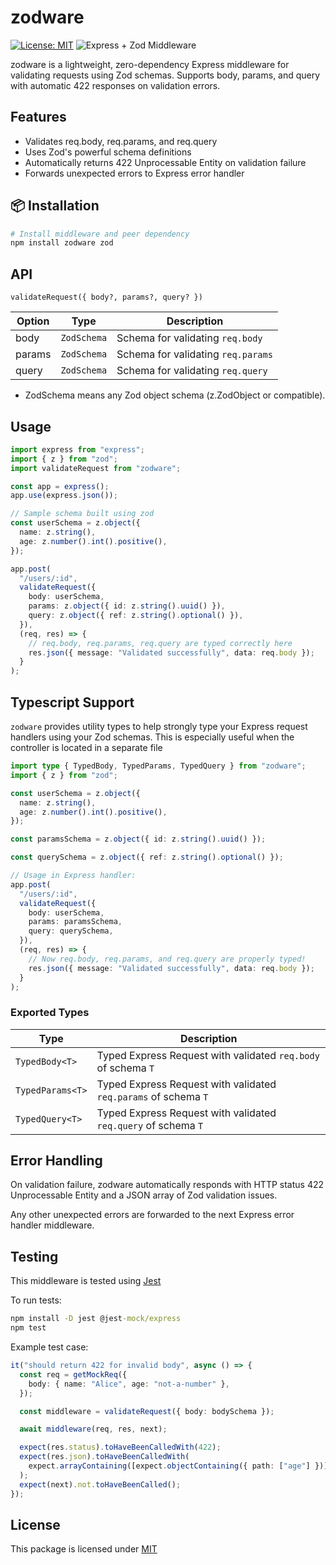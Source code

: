 # zodware

[![License: MIT](https://img.shields.io/badge/License-MIT-yellow.svg)](https://opensource.org/licenses/MIT)
![Express + Zod Middleware](https://img.shields.io/badge/Express%20%2B%20Zod-Middleware-3068B7?logo=express&logoColor=white)

zodware is a lightweight, zero-dependency Express middleware for validating requests using Zod schemas. Supports body, params, and query with automatic 422 responses on validation errors.

## Features

- Validates req.body, req.params, and req.query
- Uses Zod's powerful schema definitions
- Automatically returns 422 Unprocessable Entity on validation failure
- Forwards unexpected errors to Express error handler

## 📦 Installation

```bash
# Install middleware and peer dependency
npm install zodware zod
```

## API

`validateRequest({ body?, params?, query? })`

| Option | Type        | Description                        |
| ------ | ----------- | ---------------------------------- |
| body   | `ZodSchema` | Schema for validating `req.body`   |
| params | `ZodSchema` | Schema for validating `req.params` |
| query  | `ZodSchema` | Schema for validating `req.query`  |

- ZodSchema means any Zod object schema (z.ZodObject or compatible).

## Usage

```typescript
import express from "express";
import { z } from "zod";
import validateRequest from "zodware";

const app = express();
app.use(express.json());

// Sample schema built using zod
const userSchema = z.object({
  name: z.string(),
  age: z.number().int().positive(),
});

app.post(
  "/users/:id",
  validateRequest({
    body: userSchema,
    params: z.object({ id: z.string().uuid() }),
    query: z.object({ ref: z.string().optional() }),
  }),
  (req, res) => {
    // req.body, req.params, req.query are typed correctly here
    res.json({ message: "Validated successfully", data: req.body });
  }
);
```

## Typescript Support

`zodware` provides utility types to help strongly type your Express request handlers using your Zod schemas. This is especially useful when the controller is located in a separate file

```typescript
import type { TypedBody, TypedParams, TypedQuery } from "zodware";
import { z } from "zod";

const userSchema = z.object({
  name: z.string(),
  age: z.number().int().positive(),
});

const paramsSchema = z.object({ id: z.string().uuid() });

const querySchema = z.object({ ref: z.string().optional() });

// Usage in Express handler:
app.post(
  "/users/:id",
  validateRequest({
    body: userSchema,
    params: paramsSchema,
    query: querySchema,
  }),
  (req, res) => {
    // Now req.body, req.params, and req.query are properly typed!
    res.json({ message: "Validated successfully", data: req.body });
  }
);
```

### Exported Types

| Type             | Description                                                     |
| ---------------- | --------------------------------------------------------------- |
| `TypedBody<T>`   | Typed Express Request with validated `req.body` of schema `T`   |
| `TypedParams<T>` | Typed Express Request with validated `req.params` of schema `T` |
| `TypedQuery<T>`  | Typed Express Request with validated `req.query` of schema `T`  |

## Error Handling

On validation failure, zodware automatically responds with HTTP status 422 Unprocessable Entity and a JSON array of Zod validation issues.

Any other unexpected errors are forwarded to the next Express error handler middleware.

## Testing

This middleware is tested using [Jest](https://jestjs.io/)

To run tests:

```cmd
npm install -D jest @jest-mock/express
npm test
```

Example test case:

```typescript
it("should return 422 for invalid body", async () => {
  const req = getMockReq({
    body: { name: "Alice", age: "not-a-number" },
  });

  const middleware = validateRequest({ body: bodySchema });

  await middleware(req, res, next);

  expect(res.status).toHaveBeenCalledWith(422);
  expect(res.json).toHaveBeenCalledWith(
    expect.arrayContaining([expect.objectContaining({ path: ["age"] })])
  );
  expect(next).not.toHaveBeenCalled();
});
```

## License

This package is licensed under [MIT](https://opensource.org/licenses/MIT)
